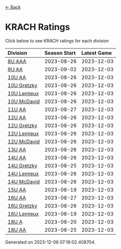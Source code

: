 [<- Back](../readme.md)
# KRACH Ratings
Click below to see KRACH ratings for each division

| Division | Season Start | Latest Game |
| :-- | :-- | :-- |
| [8U AAA](8U-AAA-ratings.md) | 2023-08-26 | 2023-12-03 |
| [9U AA](9U-AA-ratings.md) | 2023-09-02 | 2023-12-03 |
| [10U AA](10U-AA-ratings.md) | 2023-08-26 | 2023-12-03 |
| [10U Gretzky](10U-Gretzky-ratings.md) | 2023-08-26 | 2023-12-03 |
| [10U Lemieux](10U-Lemieux-ratings.md) | 2023-08-26 | 2023-12-03 |
| [10U McDavid](10U-McDavid-ratings.md) | 2023-08-26 | 2023-12-03 |
| [11U AA](11U-AA-ratings.md) | 2023-08-27 | 2023-12-03 |
| [12U AA](12U-AA-ratings.md) | 2023-08-26 | 2023-12-03 |
| [12U Gretzky](12U-Gretzky-ratings.md) | 2023-08-26 | 2023-12-03 |
| [12U Lemieux](12U-Lemieux-ratings.md) | 2023-08-26 | 2023-12-03 |
| [12U McDavid](12U-McDavid-ratings.md) | 2023-08-26 | 2023-12-03 |
| [13U AA](13U-AA-ratings.md) | 2023-08-26 | 2023-12-03 |
| [14U AA](14U-AA-ratings.md) | 2023-08-26 | 2023-12-03 |
| [14U Gretzky](14U-Gretzky-ratings.md) | 2023-08-25 | 2023-12-03 |
| [14U Lemieux](14U-Lemieux-ratings.md) | 2023-08-26 | 2023-12-03 |
| [14U McDavid](14U-McDavid-ratings.md) | 2023-08-26 | 2023-12-03 |
| [15U AA](15U-AA-ratings.md) | 2023-08-19 | 2023-12-03 |
| [16U AA](16U-AA-ratings.md) | 2023-08-27 | 2023-12-03 |
| [16U Gretzky](16U-Gretzky-ratings.md) | 2023-08-26 | 2023-12-03 |
| [16U Lemieux](16U-Lemieux-ratings.md) | 2023-08-19 | 2023-12-03 |
| [18U A](18U-A-ratings.md) | 2023-08-20 | 2023-12-03 |
| [18U AA](18U-AA-ratings.md) | 2023-08-25 | 2023-12-03 |

Generated on 2023-12-06 07:16:02.408704.
